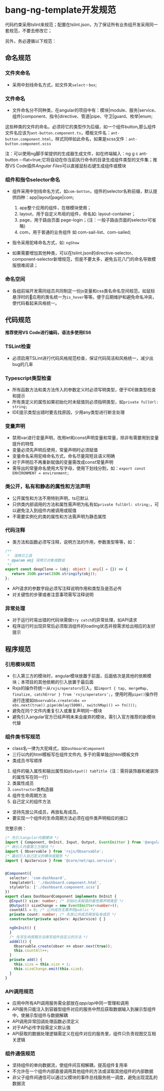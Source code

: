 
# bang-ng-template开发规范

代码约束采用tslint来规范；配置在tslint.json，为了保证所有业务组开发采用同一套规范，不要去修改它；

另外，务必遵循以下规范：

## 命名规范

### 文件夹命名

- 采用中划线命名方式，如文件夹`select－box`;

### 文件命名

- 文件命名分不同种类，在angular的项目中有：模块|module、服务|service、组件|component、指令|directive、管道|pipe、守卫|guard、枚举|enum;

这些种类的文件的命名，必须将它的类型作为后缀，如一个组件button,那么组件文件名应该为`ant-button.component.ts`，模板文件名：`ant-button.component.html`，样式同样如此命名，如果是scss文件：`ant-button.component.scss`

注：可以使用ng脚手架提供的生成器生成文件，如在终端输入：ng g c ant-button --flat=true;它将自动在你当前执行命令的目录生成组件类型的文件集；推荐VS Code插件*Angular Files*可以直接鼠标右键生成组件或模块

### 组件和指令selector命名

- 组件采用中划线命名方式，如`com-botton`，组件的selector名称前缀，默认提供四种：app|layout|page|com;
	1. app整个应用的组件，在根模块使用；
	2. layout，用于自定义布局的组件，命名如: layout-container；
	3. page，用于路由页面 page-login；(注：一般子路由页面的selector可省略)
	4. com，用于普通的业务组件  如 com-sail-list、com-sailed;

- 指令采用驼峰命名方式，如: `ngShow`

- 如果需要增加其他种类，可以在tslint.json的directive-selector、component-selector新增规范，但是不要太多，避免五花八门的命名导致模版很难阅读；

### 命名空间

- 各组前端开发需同组员共同制定一份js变量和css类名命名空间规范，如鼠标悬浮时的应用的类名统一为`is_hover`等等。便于后期维护和避免命名冲突，使代码看起来风格统一。


## 代码规范

**推荐使用VS Code进行编码，语法多使用ES6**

### TSLint检查
- 必须启用TSLint进行代码风格规范检查，保证代码简洁和风格统一，减少出bug的几率

### Typescript类型检查
- 所有函数方法和类方法传入的参数定义时必须写明类型，便于IDE做类型检查和提示
- 所有类定义的属性如果初始化时未赋值则必须指明类型，如`private fullUrl: string;`
- IDE提示类型出错时要去找原因，少用any类型进行断言处理

### 变量声明
- 禁用var进行变量声明，改用let和const声明变量和常量，除非有需要用到变量提升的特性
- 变量必须先声明后使用，常量声明时必须赋值
- 变量命名采用驼峰命名方式，命名尽量简短且语义明确
- 对于声明后不再重新赋值的变量需改成const常量声明
- 需导出的常量命名使用大写字母，使用下划线分割，如：`export const ENVIRONMENT = environment;`

### 类公开，私有和静态的属性和方法声明
- 公开属性和方法不用特别声明，ts已默认
- 只供类内部调用的方法和属性需声明为私有如`private fullUrl: string;`，可以避免注入到组件内被调用或赋值
- 不需要实例化的类的属性和方法需声明为静态属性

### 代码注释
- 类方法和函数必须写注释，说明方法的作用，参数类型等等，如：
```ts
/**
 *  深拷贝工具
 * @param obj 深拷贝对象或数组
 */
export const deepClone = (obj: object | any[] = {}) => {
   return JSON.parse(JSON.stringify(obj));
};
```
- API请求的参数字段必须写注释说明作用和类型及是否必传
- 对关键性的步骤或者注意事项需写注释说明

### 异常处理
- 对于运行时易出错的代码块需做`try catch`的异常处理，如API请求
- 程序运行时出现异常后必须取消组件的loading状态并按需求给出相应的友好提示

## 程序规范

### 引用模块规范
- 引入第三方的模块时，angular模块放置于前面，后面依次是其他的依赖模块；本项目的其他依赖的引入放置于最后面
- Rxjs的操作符统一从`rxjs/operators`引入，如`import { tap, mergeMap, finalize, catchError } from 'rxjs/operators';`，使用时用`pipe()`操作符进行连接如`Observable.create(obs => obs.next(true)).pipe(delay(5000), switchMap(() => fn()));`
- 避免在同个文件内重复引入或重复声明同一模块
- 避免引入angular官方已经声明未来会废弃的模块，需引入官方推荐的新模块代替

### 组件类书写规范
- class名一律为大驼峰式，如`DashboardComponent`
- 三行以内的html模板写在组件文件内, 多于的需单独出html模板文件
- 类成员书写顺序
1. 组件的输入属性和输出属性如`@Iutput() tabTitle`（注：需将装饰器和被装饰的属性写在同一行）
2. 类属性成员
3. `constructor`类构造器
4. 组件生命周期方法
5. 自己定义的组件方法

- 坚持先放公共成员，再放私有成员。
- 要实现一个组件的生命周期方法必须在组件类声明相应的接口

完整示例：

```ts
/* 先引入angular内置模块 */
import { Component, OnInit, Input, Output, EventEmitter } from '@angular/core';
/* 再引入内置第三方模块 */
import { Observable } from 'rxjs/Observable';
/* 最后引入自己定义的模块或服务 */
import { ApiService } from '@core/net/api.service';


@Component({
  selector: 'com-dashboard',
  templateUrl: './dashboard.component.html',
  styleUrls: ['./dashboard.component.scss']
})
export class DashboardComponent implements OnInit {
  @Input() size: number; /* 初始化未赋值的属性需声明类型 */
  @Output() sizeChange = new EventEmitter<number>();
  countAll = 0; /* 公共成员无需声明public */
  private count: number; /* 先放公共成员再放私有成员 */
  constructor(private apiServ: ApiService) { }

  ngOnInit() {
  }
  /* 先写生命周期方法再写组件自定义的方法 */
  addAll() {
    Observable.create(obser => obser.next(true));
    this.countAll++;
  }
  private add() {
    this.size = this.size + 1;
    this.sizeChange.emit(this.size);
  }
}

```

### API调用规范
- 应用中所有API调用服务需全部放在*app/api*中同一管理和调用
- API服务只能注入到容器型组件对应的服务中然后获取数据输入到展示型组件中，使展示型组件与数据解耦
- API调用异常回调处理函数必须定义
- 对于API必传字段需定义默认值
- API获取的数据处理逻辑需定义在组件对应的服务里，组件只负责视图交互相关逻辑

### 组件通信规范
- 坚持组件的单向数据流，使组件间互相解耦，提高组件复用率
- 不允许在一个组件内部直接调用其他组件的方法或读取其他组件的内部数据
- 非父子组件间通信可以通过父模块的事件总线服务统一调度，避免出现混乱的数据流
